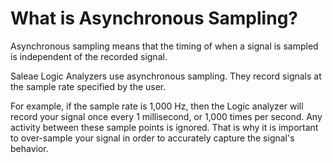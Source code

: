 # What is Asynchronous Sampling?

Asynchronous sampling means that the timing of when a signal is sampled is independent of the recorded signal.

Saleae Logic Analyzers use asynchronous sampling. They record signals at the sample rate specified by the user.

For example, if the sample rate is 1,000 Hz, then the Logic analyzer will record your signal once every 1 millisecond, or 1,000 times per second. Any activity between these sample points is ignored. That is why it is important to over-sample your signal in order to accurately capture the signal's behavior.

